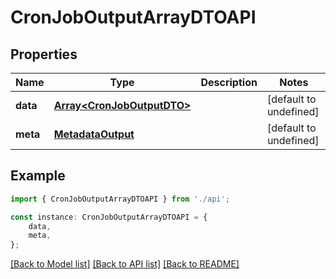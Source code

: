 # CronJobOutputArrayDTOAPI


## Properties

Name | Type | Description | Notes
------------ | ------------- | ------------- | -------------
**data** | [**Array&lt;CronJobOutputDTO&gt;**](CronJobOutputDTO.md) |  | [default to undefined]
**meta** | [**MetadataOutput**](MetadataOutput.md) |  | [default to undefined]

## Example

```typescript
import { CronJobOutputArrayDTOAPI } from './api';

const instance: CronJobOutputArrayDTOAPI = {
    data,
    meta,
};
```

[[Back to Model list]](../README.md#documentation-for-models) [[Back to API list]](../README.md#documentation-for-api-endpoints) [[Back to README]](../README.md)
